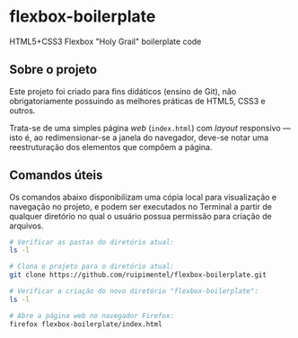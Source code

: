 # flexbox-boilerplate

HTML5+CSS3 Flexbox "Holy Grail" boilerplate code

## Sobre o projeto

Este projeto foi criado para fins didáticos (ensino de Git), não obrigatoriamente possuindo as melhores práticas de HTML5, CSS3 e outros.

Trata-se de uma simples página _web_ (`index.html`) com _layout_ responsivo — isto é, ao redimensionar-se a janela do navegador, deve-se notar uma reestruturação dos elementos que compõem a página.

## Comandos úteis

Os comandos abaixo disponibilizam uma cópia local para visualização e navegação no projeto, e podem ser executados no Terminal a partir de qualquer diretório no qual o usuário possua permissão para criação de arquivos.

```bash
# Verificar as pastas do diretório atual:
ls -l

# Clona o projeto para o diretório atual:
git clone https://github.com/ruipimentel/flexbox-boilerplate.git

# Verificar a criação do novo diretório "flexbox-boilerplate":
ls -l

# Abre a página web no navegador Firefox:
firefox flexbox-boilerplate/index.html
```
